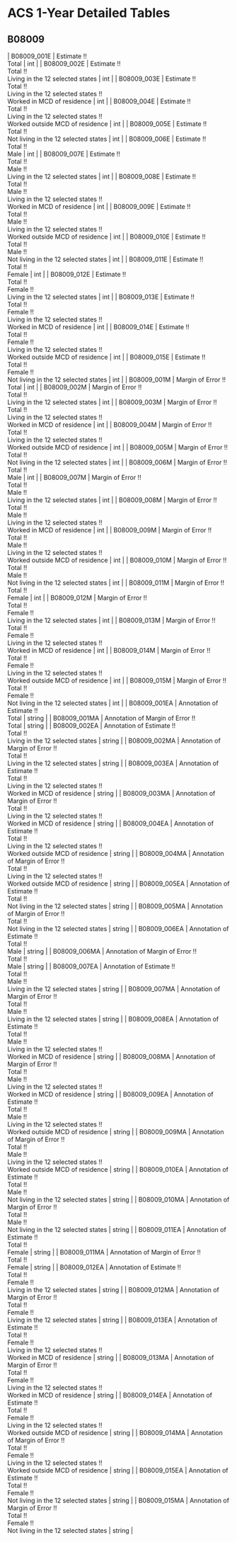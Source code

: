 # ACS 1-Year Detailed Tables

## B08009

| B08009_001E | Estimate !!<br>Total | int |
| B08009_002E | Estimate !!<br>Total !!<br>Living in the 12 selected states | int |
| B08009_003E | Estimate !!<br>Total !!<br>Living in the 12 selected states !!<br>Worked in MCD of residence | int |
| B08009_004E | Estimate !!<br>Total !!<br>Living in the 12 selected states !!<br>Worked outside MCD of residence | int |
| B08009_005E | Estimate !!<br>Total !!<br>Not living in the 12 selected states | int |
| B08009_006E | Estimate !!<br>Total !!<br>Male | int |
| B08009_007E | Estimate !!<br>Total !!<br>Male !!<br>Living in the 12 selected states | int |
| B08009_008E | Estimate !!<br>Total !!<br>Male !!<br>Living in the 12 selected states !!<br>Worked in MCD of residence | int |
| B08009_009E | Estimate !!<br>Total !!<br>Male !!<br>Living in the 12 selected states !!<br>Worked outside MCD of residence | int |
| B08009_010E | Estimate !!<br>Total !!<br>Male !!<br>Not living in the 12 selected states | int |
| B08009_011E | Estimate !!<br>Total !!<br>Female | int |
| B08009_012E | Estimate !!<br>Total !!<br>Female !!<br>Living in the 12 selected states | int |
| B08009_013E | Estimate !!<br>Total !!<br>Female !!<br>Living in the 12 selected states !!<br>Worked in MCD of residence | int |
| B08009_014E | Estimate !!<br>Total !!<br>Female !!<br>Living in the 12 selected states !!<br>Worked outside MCD of residence | int |
| B08009_015E | Estimate !!<br>Total !!<br>Female !!<br>Not living in the 12 selected states | int |
| B08009_001M | Margin of Error !!<br>Total | int |
| B08009_002M | Margin of Error !!<br>Total !!<br>Living in the 12 selected states | int |
| B08009_003M | Margin of Error !!<br>Total !!<br>Living in the 12 selected states !!<br>Worked in MCD of residence | int |
| B08009_004M | Margin of Error !!<br>Total !!<br>Living in the 12 selected states !!<br>Worked outside MCD of residence | int |
| B08009_005M | Margin of Error !!<br>Total !!<br>Not living in the 12 selected states | int |
| B08009_006M | Margin of Error !!<br>Total !!<br>Male | int |
| B08009_007M | Margin of Error !!<br>Total !!<br>Male !!<br>Living in the 12 selected states | int |
| B08009_008M | Margin of Error !!<br>Total !!<br>Male !!<br>Living in the 12 selected states !!<br>Worked in MCD of residence | int |
| B08009_009M | Margin of Error !!<br>Total !!<br>Male !!<br>Living in the 12 selected states !!<br>Worked outside MCD of residence | int |
| B08009_010M | Margin of Error !!<br>Total !!<br>Male !!<br>Not living in the 12 selected states | int |
| B08009_011M | Margin of Error !!<br>Total !!<br>Female | int |
| B08009_012M | Margin of Error !!<br>Total !!<br>Female !!<br>Living in the 12 selected states | int |
| B08009_013M | Margin of Error !!<br>Total !!<br>Female !!<br>Living in the 12 selected states !!<br>Worked in MCD of residence | int |
| B08009_014M | Margin of Error !!<br>Total !!<br>Female !!<br>Living in the 12 selected states !!<br>Worked outside MCD of residence | int |
| B08009_015M | Margin of Error !!<br>Total !!<br>Female !!<br>Not living in the 12 selected states | int |
| B08009_001EA | Annotation of Estimate !!<br>Total | string |
| B08009_001MA | Annotation of Margin of Error !!<br>Total | string |
| B08009_002EA | Annotation of Estimate !!<br>Total !!<br>Living in the 12 selected states | string |
| B08009_002MA | Annotation of Margin of Error !!<br>Total !!<br>Living in the 12 selected states | string |
| B08009_003EA | Annotation of Estimate !!<br>Total !!<br>Living in the 12 selected states !!<br>Worked in MCD of residence | string |
| B08009_003MA | Annotation of Margin of Error !!<br>Total !!<br>Living in the 12 selected states !!<br>Worked in MCD of residence | string |
| B08009_004EA | Annotation of Estimate !!<br>Total !!<br>Living in the 12 selected states !!<br>Worked outside MCD of residence | string |
| B08009_004MA | Annotation of Margin of Error !!<br>Total !!<br>Living in the 12 selected states !!<br>Worked outside MCD of residence | string |
| B08009_005EA | Annotation of Estimate !!<br>Total !!<br>Not living in the 12 selected states | string |
| B08009_005MA | Annotation of Margin of Error !!<br>Total !!<br>Not living in the 12 selected states | string |
| B08009_006EA | Annotation of Estimate !!<br>Total !!<br>Male | string |
| B08009_006MA | Annotation of Margin of Error !!<br>Total !!<br>Male | string |
| B08009_007EA | Annotation of Estimate !!<br>Total !!<br>Male !!<br>Living in the 12 selected states | string |
| B08009_007MA | Annotation of Margin of Error !!<br>Total !!<br>Male !!<br>Living in the 12 selected states | string |
| B08009_008EA | Annotation of Estimate !!<br>Total !!<br>Male !!<br>Living in the 12 selected states !!<br>Worked in MCD of residence | string |
| B08009_008MA | Annotation of Margin of Error !!<br>Total !!<br>Male !!<br>Living in the 12 selected states !!<br>Worked in MCD of residence | string |
| B08009_009EA | Annotation of Estimate !!<br>Total !!<br>Male !!<br>Living in the 12 selected states !!<br>Worked outside MCD of residence | string |
| B08009_009MA | Annotation of Margin of Error !!<br>Total !!<br>Male !!<br>Living in the 12 selected states !!<br>Worked outside MCD of residence | string |
| B08009_010EA | Annotation of Estimate !!<br>Total !!<br>Male !!<br>Not living in the 12 selected states | string |
| B08009_010MA | Annotation of Margin of Error !!<br>Total !!<br>Male !!<br>Not living in the 12 selected states | string |
| B08009_011EA | Annotation of Estimate !!<br>Total !!<br>Female | string |
| B08009_011MA | Annotation of Margin of Error !!<br>Total !!<br>Female | string |
| B08009_012EA | Annotation of Estimate !!<br>Total !!<br>Female !!<br>Living in the 12 selected states | string |
| B08009_012MA | Annotation of Margin of Error !!<br>Total !!<br>Female !!<br>Living in the 12 selected states | string |
| B08009_013EA | Annotation of Estimate !!<br>Total !!<br>Female !!<br>Living in the 12 selected states !!<br>Worked in MCD of residence | string |
| B08009_013MA | Annotation of Margin of Error !!<br>Total !!<br>Female !!<br>Living in the 12 selected states !!<br>Worked in MCD of residence | string |
| B08009_014EA | Annotation of Estimate !!<br>Total !!<br>Female !!<br>Living in the 12 selected states !!<br>Worked outside MCD of residence | string |
| B08009_014MA | Annotation of Margin of Error !!<br>Total !!<br>Female !!<br>Living in the 12 selected states !!<br>Worked outside MCD of residence | string |
| B08009_015EA | Annotation of Estimate !!<br>Total !!<br>Female !!<br>Not living in the 12 selected states | string |
| B08009_015MA | Annotation of Margin of Error !!<br>Total !!<br>Female !!<br>Not living in the 12 selected states | string |

